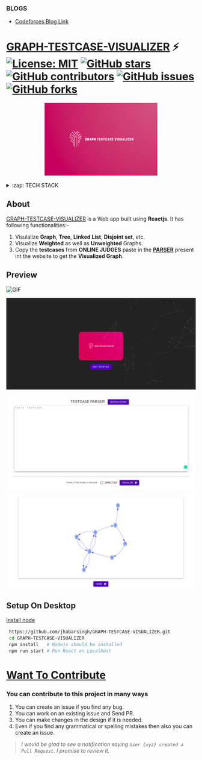 
### BLOGS
* <a href="https://codeforces.com/blog/entry/90887">Codeforces Blog Link</a>


# [GRAPH-TESTCASE-VISUALIZER](https://graph-testcases-visualizer.web.app/)  ⚡️ [![License: MIT](https://img.shields.io/badge/License-MIT-yellow.svg)](https://github.com/jhabarsingh/GRAPH-TESTCASE-VISUALIZER/blob/main/LICENSE) [![GitHub stars](https://img.shields.io/github/stars/jhabarsingh/GRAPH-TESTCASE-VISUALIZER)](https://github.com/jhabarsingh/GRAPH-TESTCASE-VISUALIZER/stargazers)  [![GitHub contributors](https://img.shields.io/github/contributors/jhabarsingh/GRAPH-TESTCASE-VISUALIZER.svg)](https://github.com/jhabarsingh/GRAPH-TESTCASE-VISUALIZER/graphs/contributors)  [![GitHub issues](https://img.shields.io/github/issues/jhabarsingh/GRAPH-TESTCASE-VISUALIZER.svg)](https://github.com/jhabarsingh/GRAPH-TESTCASE-VISUALIZER/issues) [![GitHub forks](https://img.shields.io/github/forks/jhabarsingh/GRAPH-TESTCASE-VISUALIZER.svg?style=social&label=Fork)](https://GitHub.com/jhabarsingh/GRAPH-TESTCASE-VISUALIZER/network/)

<p align="center">
  <img width="300px" src="https://github.com/jhabarsingh/GRAPH-TESTCASE-VISUALIZER/blob/main/public/graph_testcase_visualizer.png?raw=true" />
</p>
<details>
  <summary>:zap: TECH STACK</summary>
  <br/>
  <div style="display:flex;justify-content:space-around">
   <img title="Reactjs" src="https://icons-for-free.com/iconfiles/png/512/design+development+facebook+framework+mobile+react+icon-1320165723839064798.png" width="50px" height="50px"  style="margin-right:5px;"/>
  <img  title="React hooks" src="https://raw.githubusercontent.com/alDuncanson/react-hooks-snippets/master/icon.png" width="50px" height="50px" style="margin-right:5px;" />
  <img  title="Material UI" src="https://miro.medium.com/max/560/1*jZtQFMYGgMvRkIje-Rm1gQ.png" height="50px"  style="margin-right:5px;"/>
    <img  title="Firebase" src="https://firebase.google.com/images/brand-guidelines/logo-vertical.png" width="50px" height="50px" style="margin-right:5px;"     />
</div>
</details>
  

## About 
  [GRAPH-TESTCASE-VISUALIZER](https://graph-testcases-visualizer.web.app/) is a Web  app built using **Reactjs**. It has following functionalities:-
  1. Visulalize **Graph**, **Tree**, **Linked List**, **Disjoint set**, etc.
  2. Visualize **Weighted** as well as **Unweighted** Graphs.
  3. Copy the **testcases** from **ONLINE JUDGES** paste in the [**PARSER**](https://graph-testcases-visualizer.web.app/testcase) present int the website to get the **Visualized Graph**.
  
 ## Preview
 
 ![GIF](https://github.com/jhabarsingh/GRAPH-TESTCASE-VISUALIZER/blob/main/docs/main_compressed.gif?raw=true)
 
  
 ![Home Page](https://github.com/jhabarsingh/GRAPH-TESTCASE-VISUALIZER/blob/main/docs/home.png?raw=true)
 
 ![Parser Page](https://github.com/jhabarsingh/GRAPH-TESTCASE-VISUALIZER/blob/main/docs/parser.png?raw=true)
 
 ![Graph Visualization Page](https://github.com/jhabarsingh/GRAPH-TESTCASE-VISUALIZER/blob/main/docs/graph_screen.png?raw=true)
  

## Setup On Desktop
[Install node](https://nodejs.org/en/download/) 
```bash
 https://github.com/jhabarsingh/GRAPH-TESTCASE-VISUALIZER.git
 cd GRAPH-TESTCASE-VISUALIZER
 npm install   # Nodejs should be installed
 npm run start # Run React on Localhost
```

# [Want To Contribute](https://medium.com/mindsdb/contributing-to-an-open-source-project-how-to-get-started-6ba812301738)
### You can contribute to this project in many ways
 1. You can create an issue if you find any bug.
 2. You can work on an existing issue and Send PR.
 3. You can make changes in the design if it is needed.
 4. Even if you find any grammatical or spelling mistakes then also you can create an issue.

> *I would be glad to see a notification saying `User {xyz} created a Pull Request`.
I promise to review it.*
